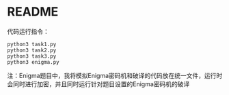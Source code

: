 # README

代码运行指令：

~~~
python3 task1.py
python3 task2.py
python3 task3.py
python3 enigma.py
~~~

注：Enigma题目中，我将模拟Enigma密码机和破译的代码放在统一文件，运行时会同时进行加密，并且同时运行针对题目设置的Enigma密码机的破译